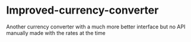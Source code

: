 # Improved-currency-converter
Another currency converter with a much more better interface but no API manually made with the rates at the time
